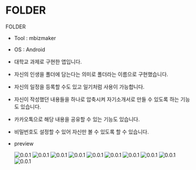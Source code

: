 # FOLDER
FOLDER

- Tool : mbizmaker

- OS : Android

- 대학교 과제로 구현한 앱입니다.

- 자신의 인생을 폴더에 담는다는 의미로 폴더라는 이름으로 구현했습니다.

- 자신의 일정을 등록할 수도 있고 일기처럼 사용이 가능합니다.

- 자신이 작성했던 내용들을 하나로 압축시켜 자기소개서로 만들 수 있도록 하는 기능도 있습니다.

- 카카오톡으로 해당 내용을 공유할 수 있는 기능도 있습니다.

- 비밀번호도 설정할 수 있어 자신만 볼 수 있도록 할 수 있습니다.

- preview

    ![0.0.1](./git-image/0.0.1-1.png)
    ![0.0.1](./git-image/0.0.1-2.png)
    ![0.0.1](./git-image/0.0.1-3.png)
    ![0.0.1](./git-image/0.0.1-4.png)
    ![0.0.1](./git-image/0.0.1-5.png)
    ![0.0.1](./git-image/0.0.1-6.png)
    ![0.0.1](./git-image/0.0.1-7.png)
    ![0.0.1](./git-image/0.0.1-8.png)
    ![0.0.1](./git-image/0.0.1-9.png)
    ![0.0.1](./git-image/0.0.1-9-1.png)